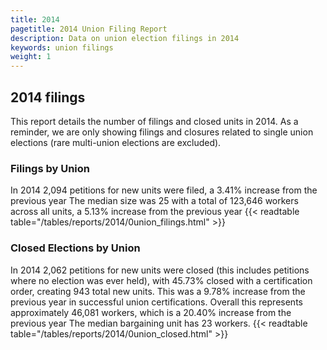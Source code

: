 ```yaml
---
title: 2014
pagetitle: 2014 Union Filing Report
description: Data on union election filings in 2014
keywords: union filings
weight: 1
---
```


## 2014 filings

This report details the number of filings and closed units in 2014. As a reminder, we are only showing filings and closures related to single union elections (rare multi-union elections are excluded).

### Filings by Union
In 2014 2,094 petitions for new units were filed, a 3.41% increase from the previous year The median size was 25 with a total of 123,646 workers across all units, a 5.13% increase from the previous year
{{< readtable table="/tables/reports/2014/0union_filings.html" >}}

### Closed Elections by Union
In 2014 2,062 petitions for new units were closed (this includes petitions where no election was ever held), with 45.73% closed with a certification order, creating 943 total new units. This was a 9.78% increase from the previous year in successful union certifications. Overall this represents approximately 46,081 workers, which is a 20.40% increase from the previous year The median bargaining unit has 23 workers.
{{< readtable table="/tables/reports/2014/0union_closed.html" >}}
